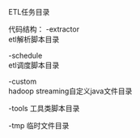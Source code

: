 ETL任务目录

代码结构：
-extractor  
 etl解析脚本目录

-schedule  
 etl调度脚本目录

-custom  
 hadoop streaming自定义java文件目录

-tools
 工具类脚本目录

-tmp 
 临时文件目录

